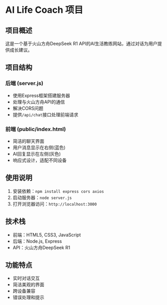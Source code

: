 # AI Life Coach 项目

## 项目概述
这是一个基于火山方舟DeepSeek R1 API的AI生活教练网站，通过对话为用户提供成长建议。

## 项目结构

### 后端 (server.js)
- 使用Express框架搭建服务器
- 处理与火山方舟API的通信
- 解决CORS问题
- 提供`/api/chat`接口处理前端请求

### 前端 (public/index.html)
- 简洁的聊天界面
- 用户消息显示在右侧(蓝色)
- AI回复显示在左侧(灰色)
- 响应式设计，适配不同设备

## 使用说明
1. 安装依赖：`npm install express cors axios`
2. 启动服务器：`node server.js`
3. 打开浏览器访问：`http://localhost:3000`

## 技术栈
- 前端：HTML5, CSS3, JavaScript
- 后端：Node.js, Express
- API：火山方舟DeepSeek R1

## 功能特点
- 实时对话交互
- 简洁美观的界面
- 跨设备兼容
- 错误处理和提示